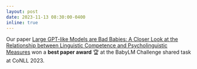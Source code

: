 ```yaml
---
layout: post
date: 2023-11-13 08:30:00-0400
inline: true
---
```


Our paper [Large GPT-like Models are Bad Babies: A Closer Look at the Relationship between Linguistic Competence and Psycholinguistic Measures](https://arxiv.org/abs/2311.04547) won a **best paper award** :trophy: at the BabyLM Challenge shared task at CoNLL 2023.